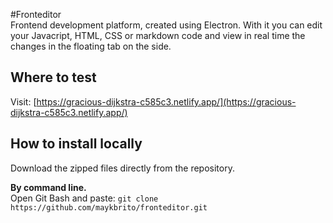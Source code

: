 #Fronteditor  
Frontend development platform, created using Electron. With it you can edit your Javacript, HTML, CSS or markdown code and view in real time the changes in the floating tab on the side.  

## Where to test
Visit: [https://gracious-dijkstra-c585c3.netlify.app/](https://gracious-dijkstra-c585c3.netlify.app/)  

## How to install locally  
Download the zipped files directly from the repository.  

**By command line.**  
Open Git Bash and paste: `git clone https://github.com/maykbrito/fronteditor.git`
